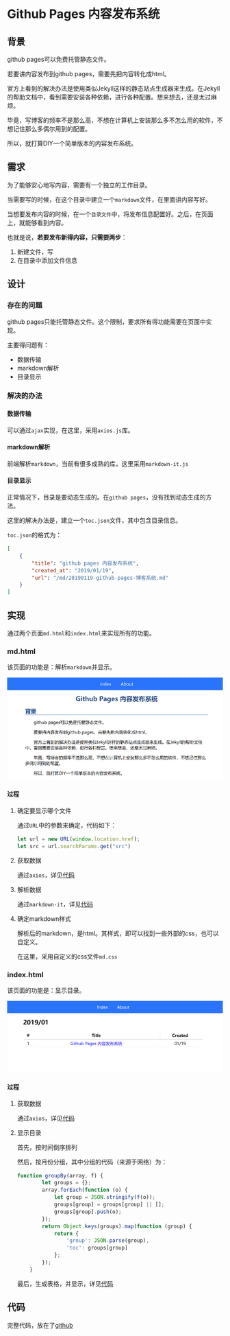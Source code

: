 # Github Pages 内容发布系统

## 背景

github pages可以免费托管静态文件。

若要讲内容发布到github pages，需要先把内容转化成html。

官方上看到的解决办法是使用类似Jekyll这样的静态站点生成器来生成。在Jekyll的帮助文档中，看到需要安装各种依赖，进行各种配置。想来想去，还是太过麻烦。

毕竟，写博客的频率不是那么高，不想在计算机上安装那么多不怎么用的软件，不想记住那么多偶尔用到的配置。

所以，就打算DIY一个简单版本的内容发布系统。


## 需求

为了能够安心地写内容，需要有一个独立的工作目录。

当需要写的时候，在这个目录中建立一个`markdown`文件，在里面讲内容写好。

当想要发布内容的时候，在一个`目录文件`中，将发布信息配置好。之后，在页面上，就能够看到内容。

也就是说，**若要发布新得内容，只需要两步**：

1. 新建文件，写
2. 在目录中添加文件信息


## 设计

### 存在的问题

github pages只能托管静态文件。这个限制，要求所有得功能需要在页面中实现。

主要得问题有：

- 数据传输
- markdown解析
- 目录显示


### 解决的办法

#### 数据传输

可以通过`ajax`实现，在这里，采用`axios.js`库。

#### markdown解析

前端解析`markdown`，当前有很多成熟的库，这里采用`markdown-it.js`

#### 目录显示

正常情况下，目录是要动态生成的。在`github pages`，没有找到动态生成的方法。

这里的解决办法是，建立一个`toc.json`文件，其中包含目录信息。

`toc.json`的格式为：

```json
[
    {
        "title": "github pages 内容发布系统",
        "created_at": "2019/01/19",
        "url": "/md/20190119-github-pages-博客系统.md"
    }
]
```

## 实现

通过两个页面`md.html`和`index.html`来实现所有的功能。

### md.html

该页面的功能是：解析`markdown`并显示。

![](/md/static/2019-01-19-11-12-53.png)

#### 过程

1. 确定要显示哪个文件

    通过`URL`中的参数来确定，代码如下：

    ```js
    let url = new URL(window.location.href);
    let src = url.searchParams.get("src")
    ```

1. 获取数据

    通过`axios`，详见[代码](https://github.com/chengbw/chengbw.github.io/blob/master/md.html)

1. 解析数据

    通过`markdown-it`，详见[代码](https://github.com/chengbw/chengbw.github.io/blob/master/md.html)

1. 确定markdown样式

    解析后的markdown，是html。其样式，即可以找到一些外部的css，也可以自定义。

    在这里，采用自定义的css文件`md.css`


### index.html

该页面的功能是：显示目录。

![](/md/static/2019-01-19-11-12-13.png)

#### 过程

1. 获取数据

    通过`axios`，详见[代码](https://github.com/chengbw/chengbw.github.io/blob/master/index.html)

2. 显示目录

    首先，按时间倒序排列
    
    然后，按月份分组，其中分组的代码（来源于网络）为：
    ```js
    function groupBy(array, f) {
            let groups = {};
            array.forEach(function (o) {
                let group = JSON.stringify(f(o));
                groups[group] = groups[group] || [];
                groups[group].push(o);
            });
            return Object.keys(groups).map(function (group) {
                return {
                    'group': JSON.parse(group),
                    'toc': groups[group]
                };
            });
        }
    ```

    最后，生成表格，并显示，详见[代码](https://github.com/chengbw/chengbw.github.io/blob/master/index.html)


## 代码

完整代码，放在了[github](https://github.com/chengbw/chengbw.github.io)